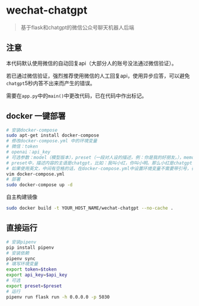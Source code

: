 # wechat-chatgpt
> 基于flask和chatgpt的微信公众号聊天机器人后端

## 注意
本代码默认使用微信的自动回复api（大部分人的账号没法通过微信验证）。

若已通过微信验证，强烈推荐使用微信的人工回复api，使用异步应答，可以避免`chatgpt`5秒内答不出来而产生的错误。

需要在`app.py`中的`main()`中更改代码，已在代码中作出标记。

## docker 一键部署
```sh
# 安装docker-compose
sudo apt-get install docker-compose
# 修改docker-compose.yml 中的环境变量
# 微信：token
# openai：api_key
# 可选参数：model（模型版本），preset（一段对人设的描述，例：你是我的好朋友。），memory_length（记忆长度，小于0时表示无限长度）
# preset中，描述内容的主语是chatgpt，比如：我叫小红，你叫小明。那么小红是chatgpt，你是小明
# 如果使用英文，中间有空格的话，在docker-compose.yml中设置环境变量不需要带引号，在系统中设置环境变量需要带引号
vim docker-compose.yml
# 部署
sudo docker-compose up -d
```

自主构建镜像
```sh
sudo docker build -t YOUR_HOST_NAME/wechat-chatgpt --no-cache .
```

## 直接运行
```sh
# 安装pipenv
pip install pipenv
# 安装依赖
pipenv sync
# 填写环境变量
export token=$token
export api_key=$api_key
# 可选
export preset=$preset
# 运行
pipenv run flask run -h 0.0.0.0 -p 5030
```
